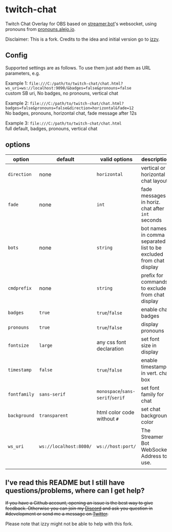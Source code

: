 # twitch-chat

Twitch Chat Overlay for OBS based on [streamer.bot](https://streamer.bot/)'s websocket, using pronouns from [pronouns.alejo.io](https://pronouns.alejo.io/).

Disclaimer: This is a fork. Credits to the idea and initial version go to [izzy](https://github.com/izzy/).

## Config

Supported settings are as follows. To use them just add them as URL parameters, e.g.

Example 1: `file:///C:/path/to/twitch-chat/chat.html?ws_uri=ws://localhost:9090/&badges=false&pronouns=false`   
custom SB uri, No badges, no pronouns, vertical chat

Example 2: `file:///C:/path/to/twitch-chat/chat.html?badges=false&pronouns=false&direction=horizontal&fade=12`  
No badges, pronouns, horizontal chat, fade message after 12s

Example 3: `file:///C:/path/to/twitch-chat/chat.html`  
full default, badges, pronouns, vertical chat

## options

| option        | default       | valid options | description |example|
|-------------- |-----------    |------------|------------|------------|
| `direction`     | none          | `horizontal` |vertical or horizontal chat layout|`&direction=horizontal`|
| `fade`       | none      | `int`       | fade messages in horiz. chat after `int` seconds|`&fade=12`|
|`bots`|none|`string`|bot names in comma separated list to be excluded from chat display|`&bot=name1`|
|`cmdprefix`|none|`string`|prefix for commands to exclude from chat display|`&cmdprefix=!`|
|`badges`|`true`|`true`/`false`|enable chat badges|`&badges=false`|
|`pronouns`|`true`|`true`/`false`|display pronouns|`&pronouns=false`|
|`fontsize`|`large`|any css font declaration|set font size in display|`&fontsize=xx-large`|
|`timestamp`|`false`|`true`/`false`|enable timestamps in vert. chat box|`&timestamp=true`|
|`fontfamily`|`sans-serif`|`monospace`/`sans-serif`/`serif`|set font family for chat|`&fontfamily=monospace`|
|`background`|`transparent`|html color code without `#`|set chat background color|`&background=bebebe`|
|`ws_uri`|`ws://localhost:8080/`|`ws://host:port/`|The Streamer Bot WebSocket Address to use.|`&ws_uri=ws://localhost:18080/`|
||||||

## I've read this README but I still have questions/problems, where can I get help?

~~If you have a Github account, opening an issue is the best way to give feedback. Otherwise you can join my [Discord](https://discord.gg/yRTM7H2tek) and ask you question in #development or send me a message on [Twitter](https://twitter.com/angry_izzy).~~

Please note that izzy might not be able to help with this fork.
